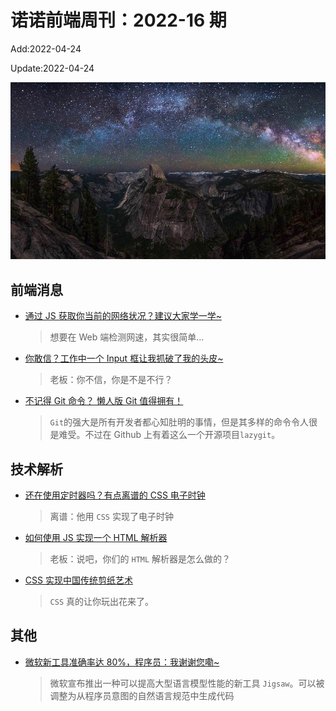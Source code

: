 <!--
 * @Description: weekly-16
 * @Author: wangfuyuan
 * @Email: zoeblow@gmail.com
 * @Date: 2022-04-16 16:01:39
 * @LastEditors: wangfuyuan
 * @LastEditTime: 2022-04-24 19:26:55
 * @FilePath: \nuofe-weekly1\2022\weekly-16.md
-->

# 诺诺前端周刊：2022-16 期

Add:2022-04-24

Update:2022-04-24

![202216](../images/2022/202216.jpg)

## 前端消息

- [通过 JS 获取你当前的网络状况？建议大家学一学~](https://mp.weixin.qq.com/s/Me66Z07vo9N9k5CC2BdBEg)

  > 想要在 Web 端检测网速，其实很简单...

- [你敢信？工作中一个 Input 框让我抓破了我的头皮~](https://mp.weixin.qq.com/s/p8DMY4jBoZg_P-AYSnRtwg)

  > 老板：你不信，你是不是不行？

- [不记得 Git 命令？ 懒人版 Git 值得拥有！](https://mp.weixin.qq.com/s/d6liUiSFzrCgWW-_rshjDg)

  > `Git`的强大是所有开发者都心知肚明的事情，但是其多样的命令令人很是难受。不过在 Github 上有着这么一个开源项目`lazygit`。

## 技术解析

- [还在使用定时器吗？有点离谱的 CSS 电子时钟](https://mp.weixin.qq.com/s/8d-Dx_g-S2NZq9bgmdVddg)

  > 离谱：他用 `CSS` 实现了电子时钟

- [如何使用 JS 实现一个 HTML 解析器](https://mp.weixin.qq.com/s/p6bF6zzoMcIfjfsVanPhWA)

  > 老板：说吧，你们的 `HTML` 解析器是怎么做的？

- [CSS 实现中国传统剪纸艺术](https://mp.weixin.qq.com/s/B_BfBdgYbMIW-xKXSJb5Rg)

  > `CSS` 真的让你玩出花来了。

## 其他

- [微软新工具准确率达 80%，程序员：我谢谢您嘞~](https://mp.weixin.qq.com/s/RTqUKPbxLrt6Ax_TQNvVtw)

  > 微软宣布推出一种可以提高大型语言模型性能的新工具 `Jigsaw`。可以被调整为从程序员意图的自然语言规范中生成代码
